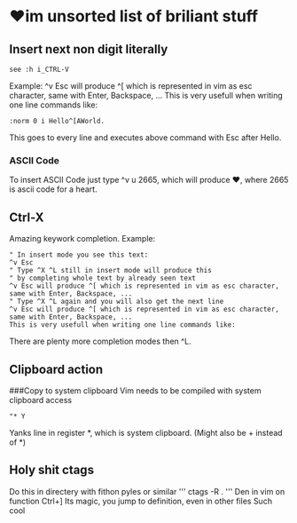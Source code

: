 # ♥im unsorted list of briliant stuff

## Insert next non digit literally
```
see :h i_CTRL-V
```
Example:
^v Esc will produce ^[ which is represented in vim as esc character, same with Enter, Backspace, ...
This is very usefull when writing one line commands like:
```
:norm 0 i Hello^[AWorld.
```
This goes to every line and executes above command with Esc after Hello.
### ASCII Code
To insert ASCII Code just type ^v u 2665, which will produce ♥, where 2665 is ascii code for a heart.


## Ctrl-X
Amazing keywork completion.
Example:
```
" In insert mode you see this text:
^v Esc
" Type ^X ^L still in insert mode will produce this
" by completing whole text by already seen text
^v Esc will produce ^[ which is represented in vim as esc character, same with Enter, Backspace, ...
" Type ^X ^L again and you will also get the next line
^v Esc will produce ^[ which is represented in vim as esc character, same with Enter, Backspace, ...
This is very usefull when writing one line commands like:
```
There are plenty more completion modes then ^L.

## Clipboard action
###Copy to system clipboard
Vim needs to be compiled with system clipboard access
```
"* Y
```
Yanks line in register \*, which is system clipboard. (Might also be + instead of \*)

## Holy shit ctags
Do this in directery with fithon pyles or similar
'''
ctags -R .
'''
Den in vim on function Ctrl+]
Its magic, you jump to definition, even in other files
Such cool
